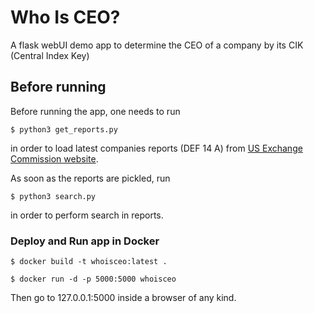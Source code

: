 # Who Is CEO?

A flask webUI demo app to determine the CEO of a company by its CIK (Central Index Key)

## Before running

Before running the app, one needs to run

```
$ python3 get_reports.py
```

in order to load latest companies reports (DEF 14 A) from [US Exchange Commission website](https://www.sec.gov/edgar/searchedgar/companysearch.html).


As soon as the reports are pickled, run

```
$ python3 search.py
```

in order to perform search in reports.

### Deploy and Run app in Docker

```
$ docker build -t whoisceo:latest . 
```

```
$ docker run -d -p 5000:5000 whoisceo
```

Then go to 127.0.0.1:5000 inside a browser of any kind.
